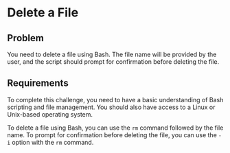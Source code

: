 # Delete a File

## Problem

You need to delete a file using Bash. The file name will be provided by the user, and the script should prompt for confirmation before deleting the file.

## Requirements

To complete this challenge, you need to have a basic understanding of Bash scripting and file management. You should also have access to a Linux or Unix-based operating system.

To delete a file using Bash, you can use the `rm` command followed by the file name. To prompt for confirmation before deleting the file, you can use the `-i` option with the `rm` command.
